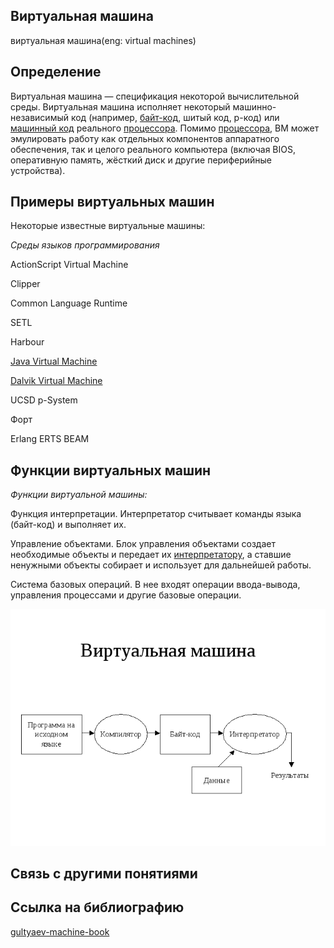 ## Виртуальная машина
виртуальная машина(eng: virtual machines) 

## Определение
Виртуальная машина —  спецификация некоторой вычислительной среды. Виртуальная машина исполняет некоторый машинно-независимый код (например, [байт-код](https://github.com/vernikkkkkkkkkkkkkkkkkkk/concept_new/blob/main/concept/byte-code.md), шитый код, p-код) или [машинный код](https://github.com/vernikkkkkkkkkkkkkkkkkkk/concept_new/blob/main/concept/machine%20code.md) реального [процессора](https://github.com/vernikkkkkkkkkkkkkkkkkkk/concept_new/blob/main/concept/processor.md). Помимо [процессора](https://github.com/vernikkkkkkkkkkkkkkkkkkk/concept_new/blob/main/concept/processor.md), ВМ может эмулировать работу как отдельных компонентов аппаратного обеспечения, так и целого реального компьютера (включая BIOS, оперативную память, жёсткий диск и другие периферийные устройства). 
## Примеры виртуальных машин
Некоторые известные виртуальные машины:

*Среды языков программирования*

ActionScript Virtual Machine

Clipper

Common Language Runtime

SETL

Harbour

[Java Virtual Machine](https://github.com/vernikkkkkkkkkkkkkkkkkkk/concept_new/blob/main/concept/java%20virtual%20machine.md)

[Dalvik Virtual Machine](https://github.com/vernikkkkkkkkkkkkkkkkkkk/concept_new/blob/main/concept/dalvik.md)

UCSD p-System

Форт

Erlang ERTS BEAM

## Функции виртуальных машин
*Функции виртуальной машины:*

Функция интерпретации. Интерпретатор считывает команды языка (байт-код) и выполняет их.

Управление объектами. Блок управления объектами создает необходимые объекты и передает их [интерпретатору](https://github.com/vernikkkkkkkkkkkkkkkkkkk/concept_new/blob/main/concept/interpreter.md), а ставшие ненужными объекты собирает и использует для дальнейшей работы.

Система базовых операций. В нее входят операции ввода-вывода, управления процессами и другие базовые операции.


![virtual machines](https://github.com/vernikkkkkkkkkkkkkkkkkkk/concept_new/blob/main/images/virtual%20machines.png)

## Связь с другими понятиями

## Cсылка на библиографию
[gultyaev-machine-book](https://github.com/vernikkkkkkkkkkkkkkkkkkk/concept_new/blob/main/bibliography/gultyaev-machine-book.md)

